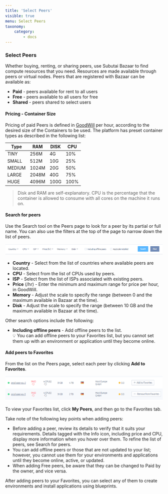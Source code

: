 ```yaml
---
title: 'Select Peers'
visible: true
menu: Select Peers
taxonomy:
    category:
        - docs
---
```


### Select Peers
Whether buying, renting, or sharing peers, use Subutai Bazaar to find compute resources that you need. Resources are made available through peers or virtual nodes. Peers that are registered with Bazaar can be available as:

* **Paid** - peers available for rent to all users
* **Free** - peers available to all users for free
* **Shared** - peers shared to select users

#### Pricing - Container Size

Pricing of paid Peers is defined in [GoodWill](../../../glossary/good-will) per hour, according to the desired size of the Containers to be used. The platform has preset container types as described in the following list:

| Type | RAM | DISK | CPU |
| ---- | --- | ---- | --- |
|TINY|256M|4G|10%|
|SMALL|512M|10G|25%|
|MEDIUM|1024M|20G|50%|
|LARGE|2048M|40G|75%|
|HUGE|4096M|100G|100%|

> Disk and RAM are self-explanatory. CPU is the percentage that the container is allowed to consume with all cores on the machine it runs on.

#### <a id="search-for-peers"> </a> Search for peers
Use the Search tool on the Peers page to look for a peer by its partial or full name. You can also use the filters at the top of the page to narrow down the list of peers.

![Search Peers](bazaar-search-peer.png)

* **Country** - Select from the list of countries where available peers are located.
* **CPU** - Select from the list of CPUs used by peers.
* **ISP** - Select from the list of ISPs associated with existing peers.
* **Price** (/hr) - Enter the minimum and maximum range for price per hour, in GoodWill.
* **Memory** - Adjust the scale to specify the range (between 0 and the maximum available in Bazaar at the time).
* **Disk** - Adjust the scale to specify the range (between 10 GB and the maximum available in Bazaar at the time).

Other search options include the following:
* **Including offline peers** - Add offline peers to the list.   
   💡 You can add offline peers to your Favorites list, but you cannot set them up with an environment or application until they become online.

#### Add peers to Favorites
From the list on the Peers page, select each peer by clicking **Add to Favorites**. 

![Add Peers](bazaar-add-peer.png)

To view your Favorites list, click **My Peers**, and then go to the Favorites tab. 

Take note of the following key points when adding peers:

* Before adding a peer, review its details to verify that it suits your requirements. Details tagged with the Info icon, including price and CPU, display more information when you hover over them. To refine the list of peers, see Search for peers.
* You can add offline peers or those that are not updated to your list; however, you cannot use them for your environments and applications until they become online,  active, or updated.
* When adding Free peers, be aware that they can be changed to Paid by the owner, and vice versa.

After adding peers to your Favorites, you can select any of them to create environments and install applications using blueprints. 
